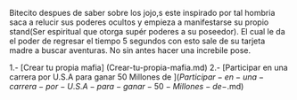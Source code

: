 [//]: # (Por: Ibarra Medrano)
[//]: # (agregar la historia, para ir a: )
[//]: # (Crear-tu-propia-mafia.md)
[//]: # (Participar-en-una-carrera-por-U.S.A-para-ganar-50-Millones-de-$.md)

Bitecito despues de saber sobre los jojo,s este inspirado por tal hombria saca a relucir sus poderes ocultos y empieza a manifestarse su propio stand(Ser espiritual que otorga supér poderes a su poseedor). El cual le da el poder de regresar el tiempo 5 segundos con esto sale de su tarjeta madre a buscar aventuras. No sin antes hacer una increbile pose. 

1.- [Crear tu propia mafia] (Crear-tu-propia-mafia.md)
2.- [Participar en una carrera por U.S.A para ganar 50 Millones de $] (Participar-en-una-carrera-por-U.S.A-para-ganar-50-Millones-de-$.md)
